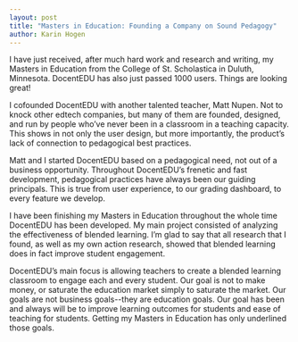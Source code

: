 ```yaml
---
layout: post
title: "Masters in Education: Founding a Company on Sound Pedagogy"
author: Karin Hogen
---
```

I have just received, after much hard work and research and writing, my Masters in Education from the College of St. Scholastica in Duluth, Minnesota. DocentEDU has also just passed 1000 users. Things are looking great!

I cofounded DocentEDU with another talented teacher, Matt Nupen. Not to knock other edtech companies, but many of them are founded, designed, and run by people who’ve never been in a classroom in a teaching capacity. This shows in not only the user design, but more importantly, the product’s lack of connection to pedagogical best practices.

Matt and I started DocentEDU based on a pedagogical need, not out of a business opportunity. Throughout DocentEDU’s frenetic and fast development, pedagogical practices have always been our guiding principals. This is true from user experience, to our grading dashboard, to every feature we develop.

I have been finishing my Masters in Education throughout the whole time DocentEDU has been developed. My main project consisted of analyzing the effectiveness of blended learning. I’m glad to say that all research that I found, as well as my own action research, showed that blended learning does in fact improve student engagement.

DocentEDU’s main focus is allowing teachers to create a blended learning classroom to engage each and every student. Our goal is not to make money, or saturate the education market simply to saturate the market. Our goals are not business goals--they are education goals. Our goal has been and always will be to improve learning outcomes for students and ease of teaching for students. Getting my Masters in Education has only underlined those goals.
